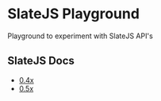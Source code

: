 # SlateJS Playground
Playground to experiment with SlateJS API's

## SlateJS Docs
* [0.4x](https://docs.slatejs.org/v/v0.47/)
* [0.5x](https://docs.slatejs.org/)